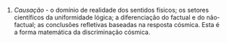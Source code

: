1. *Causação* - o domínio de realidade dos sentidos físicos; os setores científicos da uniformidade lógica; a diferenciação do factual e do não-factual; as conclusões refletivas baseadas na resposta cósmica. Esta é a forma matemática da discriminação cósmica.